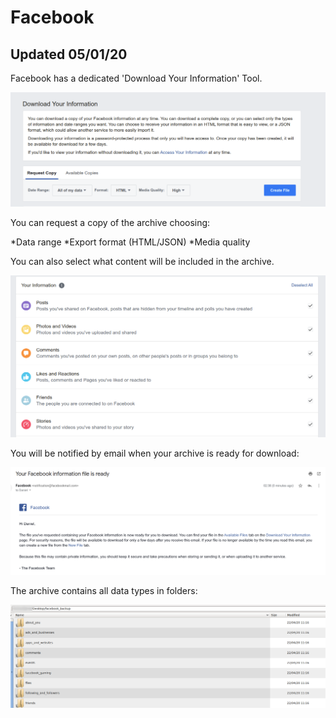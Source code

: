 # Facebook

## Updated 05/01/20

Facebook has a dedicated 'Download Your Information' Tool.

![FB](/images/fb_1.png)

You can request a copy of the archive choosing:

*Data range
*Export format (HTML/JSON)
*Media quality

You can also select what content will be included in the archive. 

![FB](/images/fb_2.png)

You will be notified by email when your archive is ready for download:

![FB](/images/fb_4.png)

The archive contains all data types in folders:

![FB](/images/fb_3.png)
